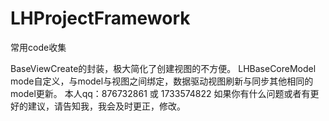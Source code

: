# LHProjectFramework
常用code收集


BaseViewCreate的封装，极大简化了创建视图的不方便。
LHBaseCoreModel mode自定义，与model与视图之间绑定，数据驱动视图刷新与同步其他相同的model更新。
本人qq：876732861 或 1733574822   如果你有什么问题或者有更好的建议，请告知我，我会及时更正，修改。
